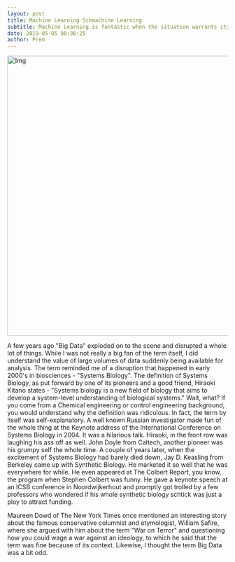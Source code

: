 ```yaml
---
layout: post
title: Machine Learning Schmachine Learning
subtitle: Machine Learning is fantastic when the situation warrants its use. Else, it's a fucking overkill!
date: 2019-05-05 00:36:25
author: Prem
---
```


<div class="block">
          <left><img src="{{ site.baseurl }}/img/ml1.jpg" alt="Img" style="width:640px;"/></left>
          </div>

A few years ago "Big Data" exploded on to the scene and disrupted a whole lot of things. While I was not really a big fan of the term itself, I did understand the value of large volumes of data suddenly being available for analysis. The term reminded me of a disruption that happened in early 2000's in biosciences - "Systems Biology". The definition of Systems Biology, as put forward by one of its pioneers and a good friend, Hiraoki Kitano states - "Systems biology is a new field of biology that aims to develop a system-level understanding of biological systems." Wait, what? If you come from a Chemical engineering or control engineering background, you would understand why the definition was ridiculous. In fact, the term by itself was self-explanatory. A well known Russian investigator made fun of the whole thing at the Keynote address of the International Conference on Systems Biology in 2004. It was a hilarious talk. Hiraoki, in the front row was laughing his ass off as well. John Doyle from Caltech, another pioneer was his grumpy self the whole time. A couple of years later, when the excitement of Systems Biology had barely died down, Jay D. Keasling from Berkeley came up with Synthetic Biology. He marketed it so well that he was everywhere for while. He even appeared at The Colbert Report, you know, the program when Stephen Colbert was funny. He gave a keynote speech at an ICSB conference in Noordwijkerhout and promptly got trolled by a few professors who wondered if his whole synthetic biology schtick was just a ploy to attract funding.

Maureen Dowd of The New York Times once mentioned an interesting story about the famous conservative columnist and etymologist, William Safire, where she argued with him about the term "War on Terror" and questioning how you could wage a war against an ideology, to which he said that the term was fine because of its context. Likewise, I thought the term Big Data was a bit odd.
